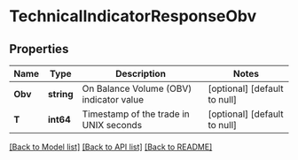 # TechnicalIndicatorResponseObv

## Properties
Name | Type | Description | Notes
------------ | ------------- | ------------- | -------------
**Obv** | **string** | On Balance Volume (OBV) indicator value | [optional] [default to null]
**T** | **int64** | Timestamp of the trade in UNIX seconds | [optional] [default to null]

[[Back to Model list]](../README.md#documentation-for-models) [[Back to API list]](../README.md#documentation-for-api-endpoints) [[Back to README]](../README.md)

